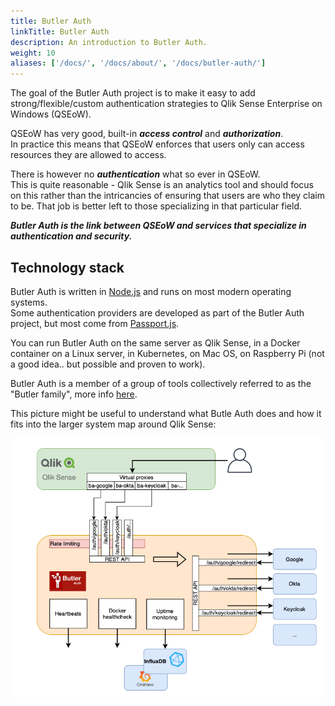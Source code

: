 ```yaml
---
title: Butler Auth
linkTitle: Butler Auth
description: An introduction to Butler Auth.
weight: 10
aliases: ['/docs/', '/docs/about/', '/docs/butler-auth/']
---
```


The goal of the Butler Auth project is to make it easy to add strong/flexible/custom authentication strategies to Qlik Sense Enterprise on Windows (QSEoW).  

QSEoW has very good, built-in ***access control*** and ***authorization***.  
In practice this means that QSEoW enforces that users only can access resources they are allowed to access.

There is however no ***authentication*** what so ever in QSEoW.  
This is quite reasonable - Qlik Sense is an analytics tool and should focus on this rather than the intricancies of ensuring that users are who they claim to be. That job is better left to those specializing in that particular field.

***Butler Auth is the link between QSEoW and services that specialize in authentication and security.***

## Technology stack

Butler Auth is written in [Node.js](https://nodejs.org/en/) and runs on most modern operating systems.  
Some authentication providers are developed as part of the Butler Auth project, but most come from [Passport.js](/docs/reference/passport.js/).

You can run Butler Auth on the same server as Qlik Sense, in a Docker container on a Linux server, in Kubernetes, on Mac OS, on Raspberry Pi (not a good idea.. but possible and proven to work).

Butler Auth is a member of a group of tools collectively referred to as the "Butler family", more info [here](/docs/about/butler-family).

This picture might be useful to understand what Butle Auth does and how it fits into the larger system map around Qlik Sense:

![Butler Auth system overview](butlerauth-overview-1.png "Butler Auth system overview")  
